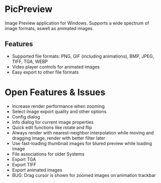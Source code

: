 # PicPreview

Image Preview application for Windows. Supports a wide spectrum of image formats, aswell as animated images.

## Features

- Supported file formats: PNG, GIF (including animations), BMP, JPEG, TIFF, TGA, WEBP
- Video player controls for animated images
- Easy export to other file formats

# Open Features & Issues

- Increase render performance when zooming
- Select image export quality and other options
- Config dialog
- Info dialog for current image properties
- Quick edit functions like rotate and flip
- Always render with nearest-neighbor interpolation while moving and dragging image, render with better filter later
- Use fast-loading thumbnail images for blured preview while loading image
- File associations for older Systems
- Export TGA
- Export TIFF
- Export animated images
- BUG: Drag cursor is shown for zoomed images on animation trackbar